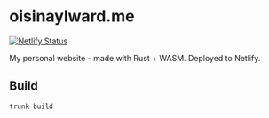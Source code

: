 # oisinaylward.me

[![Netlify Status](https://api.netlify.com/api/v1/badges/f7948cf6-8515-4be2-9c04-7dc901dabc9e/deploy-status)](https://app.netlify.com/sites/heuristic-liskov-a42213/deploys)

My personal website - made with Rust + WASM. Deployed to Netlify.

## Build

`trunk build`